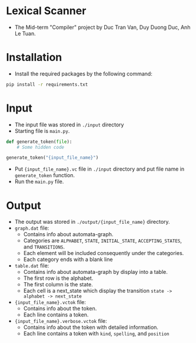 # Lexical Scanner
- The Mid-term "Compiler" project by Duc Tran Van, Duy Duong Duc, Anh Le Tuan.
# Installation
- Install the required packages by the following command:
```cmd
pip install -r requirements.txt
```
# Input
- The input file was stored in `./input` directory
- Starting file is `main.py`.
```py
def generate_token(file):
    # Some hidden code

generate_token("{input_file_name}")
```
- Put `{input_file_name}.vc` file in `./input` directory and put file name in `generate_token` function.
- Run the `main.py` file.
# Output
- The output was stored in `./output/{input_file_name}` directory.
- `graph.dat` file:
    - Contains info about automata-graph.
    - Categories are `ALPHABET`, `STATE`, `INITIAL_STATE`, `ACCEPTING_STATES`, and `TRANSITIONS`.
    - Each element will be included consequently under the categories.
    - Each category ends with a blank line
- `table.dat` file:
    - Contains info about automata-graph by display into a table.
    - The first row is the alphabet.
    - The first column is the state.
    - Each cell is a next_state which display the transition `state -> alphabet -> next_state`
- `{input_file_name}.vctok` file:
    - Contains info about the token.
    - Each line contains a token.
- `{input_file_name}.verbose.vctok` file:
    - Contains info about the token with detailed information.
    - Each line contains a token with `kind`, `spelling`, and `position`